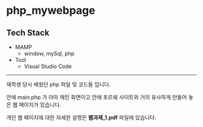 # php_mywebpage
## Tech Stack
- MAMP
  - window, mySql, php
- Tool
  - Visual Studio Code
---
재학생 당시 배웠던 php 파일 및 코드들 입니다.

안에 main.php 가 아마 메인 화면이고 안에 포르쉐 사이트와 거의 유사하게 만들어 놓은 웹 페이지가 있습니다.

개인 웹 페이지에 대한 자세한 설명은 **웹과제_1.pdf** 파일에 있습니다.
